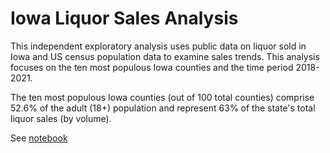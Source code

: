 # Iowa Liquor Sales Analysis

This independent exploratory analysis uses public data on liquor sold in Iowa and US census population data to examine sales trends. This analysis focuses on the ten most populous Iowa counties and the time period 2018-2021.

The ten most populous Iowa counties (out of 100 total counties) comprise 52.6% of the adult (18+) population and represent 63% of the state's total liquor sales (by volume).

See [notebook](https://github.com/amoutafian/iowa_liquor_project/blob/main/Iowa_liquor_moutafian_analysis.ipynb)
